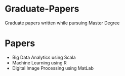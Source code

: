 # Graduate-Papers

Graduate papers written while pursuing Master Degree

# Papers

* Big Data Analytics using Scala
* Machine Learning using R
* Digital Image Processing using MatLab
